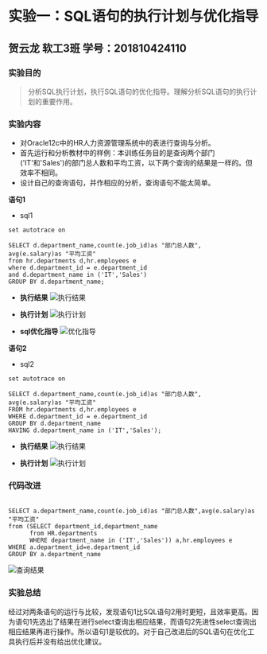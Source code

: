 
# 实验一：SQL语句的执行计划与优化指导
## 贺云龙 软工3班  学号：201810424110
### 实验目的
> 分析SQL执行计划，执行SQL语句的优化指导。理解分析SQL语句的执行计划的重要作用。
### 实验内容
- 对Oracle12c中的HR人力资源管理系统中的表进行查询与分析。
- 首先运行和分析教材中的样例：本训练任务目的是查询两个部门('IT'和'Sales')的部门总人数和平均工资，以下两个查询的结果是一样的。但效率不相同。
- 设计自己的查询语句，并作相应的分析，查询语句不能太简单。

**语句1**
- sql1
```
set autotrace on

SELECT d.department_name,count(e.job_id)as "部门总人数",
avg(e.salary)as "平均工资"
from hr.departments d,hr.employees e
where d.department_id = e.department_id
and d.department_name in ('IT','Sales')
GROUP BY d.department_name;

```

- **执行结果**
![执行结果](../图片/result1.png)

- **执行计划**
![执行计划](../图片/result2.png)

- **sql优化指导**
![优化指导](../图片/result3.png)


**语句2**
- sql2
```
set autotrace on

SELECT d.department_name,count(e.job_id)as "部门总人数",
avg(e.salary)as "平均工资"
FROM hr.departments d,hr.employees e
WHERE d.department_id = e.department_id
GROUP BY d.department_name
HAVING d.department_name in ('IT','Sales');

```

- **执行结果**
![执行结果](../图片/result4.png)

- **执行计划**
![执行计划](../图片/result5.png)



### 代码改进

```

SELECT a.department_name,count(e.job_id)as "部门总人数",avg(e.salary)as "平均工资"
from (SELECT department_id,department_name 
      from HR.departments 
      WHERE department_name in ('IT','Sales')) a,hr.employees e
WHERE a.department_id=e.department_id
GROUP BY a.department_name

```
![查询结果](../图片/result6.png)


### 实验总结

经过对两条语句的运行与比较，发现语句1比SQL语句2用时更短，且效率更高。因为语句1先选出了结果在进行select查询出相应结果，而语句2先进性select查询出相应结果再进行操作。所以语句1是较优的。对于自己改进后的SQL语句在优化工具执行后并没有给出优化建议。
